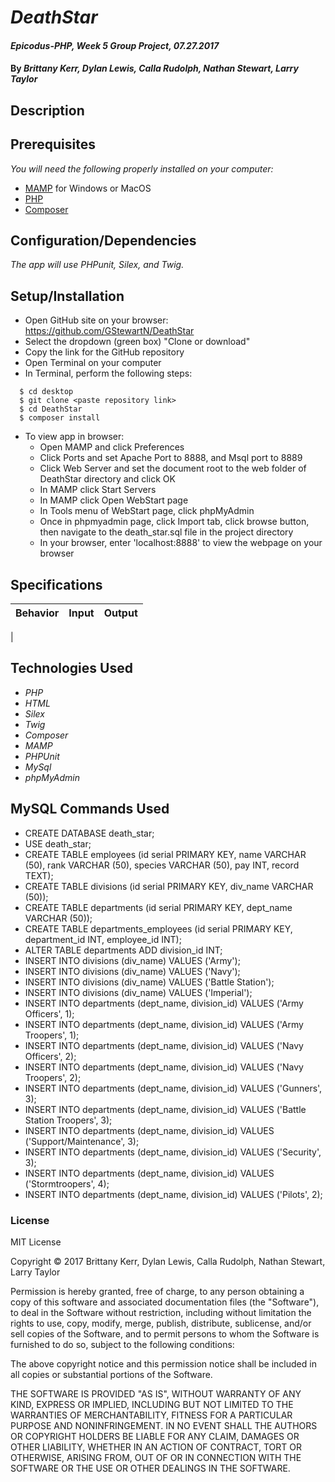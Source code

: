 # _DeathStar_

#### _Epicodus-PHP, Week 5 Group Project, 07.27.2017_

#### By _**Brittany Kerr, Dylan Lewis, Calla Rudolph, Nathan Stewart, Larry Taylor**_

## Description



## Prerequisites

_You will need the following properly installed on your computer:_

* [MAMP](https://www.mamp.info/en/) for Windows or MacOS
* [PHP](https://secure.php.net/)
* [Composer](https://getcomposer.org/)

## Configuration/Dependencies

_The app will use PHPunit,  Silex, and Twig._

## Setup/Installation

* Open GitHub site on your browser: https://github.com/GStewartN/DeathStar
* Select the dropdown (green box) "Clone or download"
* Copy the link for the GitHub repository
* Open Terminal on your computer
* In Terminal, perform the following steps:
````
  $ cd desktop
  $ git clone <paste repository link>
  $ cd DeathStar
  $ composer install
  ````
* To view app in browser:
  * Open MAMP and click Preferences
  * Click Ports and set Apache Port to 8888, and Msql port to 8889
  * Click Web Server and set the document root to the web folder of DeathStar directory and click OK
  * In MAMP click Start Servers
  * In MAMP click Open WebStart page
  * In Tools menu of WebStart page, click phpMyAdmin
  * Once in phpmyadmin page, click Import tab, click browse button, then navigate to the death_star.sql file in the project directory
  * In your browser, enter 'localhost:8888' to view the webpage on your browser

## Specifications

| Behavior | Input | Output |
|----------|-------|--------|
|


## Technologies Used

* _PHP_
* _HTML_
* _Silex_
* _Twig_
* _Composer_
* _MAMP_
* _PHPUnit_
* _MySql_
* _phpMyAdmin_

## MySQL Commands Used

* CREATE DATABASE death_star;
* USE death_star;
* CREATE TABLE employees (id serial PRIMARY KEY, name VARCHAR (50), rank VARCHAR (50), species VARCHAR (50), pay INT, record TEXT);
* CREATE TABLE divisions (id serial PRIMARY KEY, div_name VARCHAR (50));
* CREATE TABLE departments (id serial PRIMARY KEY, dept_name VARCHAR (50));
* CREATE TABLE departments_employees (id serial PRIMARY KEY, department_id INT, employee_id INT);
* ALTER TABLE departments ADD division_id INT;
* INSERT INTO divisions (div_name) VALUES ('Army');
* INSERT INTO divisions (div_name) VALUES ('Navy');
* INSERT INTO divisions (div_name) VALUES ('Battle Station');
* INSERT INTO divisions (div_name) VALUES ('Imperial');
* INSERT INTO departments (dept_name, division_id) VALUES ('Army Officers', 1);
* INSERT INTO departments (dept_name, division_id) VALUES ('Army Troopers', 1);
* INSERT INTO departments (dept_name, division_id) VALUES ('Navy Officers', 2);
* INSERT INTO departments (dept_name, division_id) VALUES ('Navy Troopers', 2);
* INSERT INTO departments (dept_name, division_id) VALUES ('Gunners', 3);
* INSERT INTO departments (dept_name, division_id) VALUES ('Battle Station Troopers', 3);
* INSERT INTO departments (dept_name, division_id) VALUES ('Support/Maintenance', 3);
* INSERT INTO departments (dept_name, division_id) VALUES ('Security', 3);
* INSERT INTO departments (dept_name, division_id) VALUES ('Stormtroopers', 4);
* INSERT INTO departments (dept_name, division_id) VALUES ('Pilots', 2);

### License

MIT License

Copyright &copy; 2017 Brittany Kerr, Dylan Lewis, Calla Rudolph, Nathan Stewart, Larry Taylor

Permission is hereby granted, free of charge, to any person obtaining a copy
of this software and associated documentation files (the "Software"), to deal
in the Software without restriction, including without limitation the rights
to use, copy, modify, merge, publish, distribute, sublicense, and/or sell
copies of the Software, and to permit persons to whom the Software is
furnished to do so, subject to the following conditions:

The above copyright notice and this permission notice shall be included in all
copies or substantial portions of the Software.

THE SOFTWARE IS PROVIDED "AS IS", WITHOUT WARRANTY OF ANY KIND, EXPRESS OR
IMPLIED, INCLUDING BUT NOT LIMITED TO THE WARRANTIES OF MERCHANTABILITY,
FITNESS FOR A PARTICULAR PURPOSE AND NONINFRINGEMENT. IN NO EVENT SHALL THE
AUTHORS OR COPYRIGHT HOLDERS BE LIABLE FOR ANY CLAIM, DAMAGES OR OTHER
LIABILITY, WHETHER IN AN ACTION OF CONTRACT, TORT OR OTHERWISE, ARISING FROM,
OUT OF OR IN CONNECTION WITH THE SOFTWARE OR THE USE OR OTHER DEALINGS IN THE
SOFTWARE.

